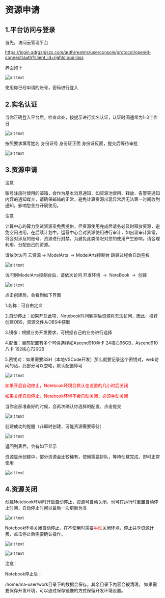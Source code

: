 # 资源申请

## 1.平台访问与登录

首先，访问云管理平台

<https://login.qdrgznjszx.com/auth/realms/userconsole/protocol/openid-connect/auth?client_id=rightcloud-bss>

界面如下

![alt text](picture/resource1.png)

使用你已经申请的账号，密码进行登入

## 2.实名认证

当你正确登入平台后，检查此处，按提示进行实名认证，认证时间通常为1-3工作日

![alt text](picture/resource2.png)

按照要求填写姓名 身份证号 身份证正面 身份证反面，提交后等待审批

![alt text](picture/resource3.png)

## 3.资源申请

注意

账号注册时使用的邮箱，会作为基本消息通知，如资源池使用、释放、告警等通知内容的通知媒介，请确保邮箱的正常，避免计算资源出现异常后无法第一时间收到通知，影响您业务开展使用。

注意

计算中心的算力测试资源虽免费提供，但资源使用完成后请务必及时释放资源，避免空闲占用，在后续计划中，运营中心会对资源使用进行审计，如出现审计异常，将会对涉及的账号、资源进行封禁，为避免此类情况对您的使用产生影响，请合理利用、分配自己的资源。

请依次访问 云资源 → ModelArts  → ModelArts控制台 跳转过程会自动鉴权

![alt text](picture/resource4.png)

访问到ModelArts控制台后，请依次访问 开发环境  →  NoteBook  →  创建

![alt text](picture/resource5.png)

点击创建后，会看到如下界面

1.名称：可自由定义

2.自动停止：如果开启此项，Notebook时间到期后资源将无法访问，因此，推荐创建OBS，资源文件从OBS中获取

3.镜像：根据业务开发要求，可根据自己的业务进行选择

4.配置：目前配置有多个可供选择如Ascend910单卡 24核心96GB、Ascend910八卡 192核心720GB

5.密钥对：如果需要SSH（本地VSCode开发）那么就要记录这个密钥对，web访问的话，此部分可以忽略，默认配置即可

![alt text](picture/resource6.png)

<font color=red>如果开启自动停止，Notebook环境会默认在设置的几小时后关闭</font>

<font color=red>如果关闭自动停止，Notebook环境不会自动关闭，必须手动关闭</font>

当你全部准备好的时候，会再次确认你选择的配置，点击提交

![alt text](picture/resource7.png)

创建成功的提醒（非即时创建，可能资源需要等待）

![alt text](picture/resource8.png)

返回列表后，会有如下显示

资源显示创建中，部分资源会比较稀有，使用需要排队，等待创建完成，即可正常使用

![alt text](picture/resource9.png)

## 4.资源关闭

创建Notebook环境时开启自动停止，资源可自动关闭，也可在运行时重置自动停止时间，自动停止时间以最后一次更新为准

![alt text](picture/resource10.png)

Notebook环境关闭自动停止，在不使用时需要<font color=red>手动</font>关闭环境，停止共享资源计费，点击停止后需要确认操作。

![alt text](picture/resource11.png)

![alt text](picture/resource12.png)

注意：

Notebook停止后：

/home/ma-user/work目录下的数据会保存，其余目录下内容会被清理。 如果需要保存开发环境，可以通过保存镜像的方式保留开发环境设置。


